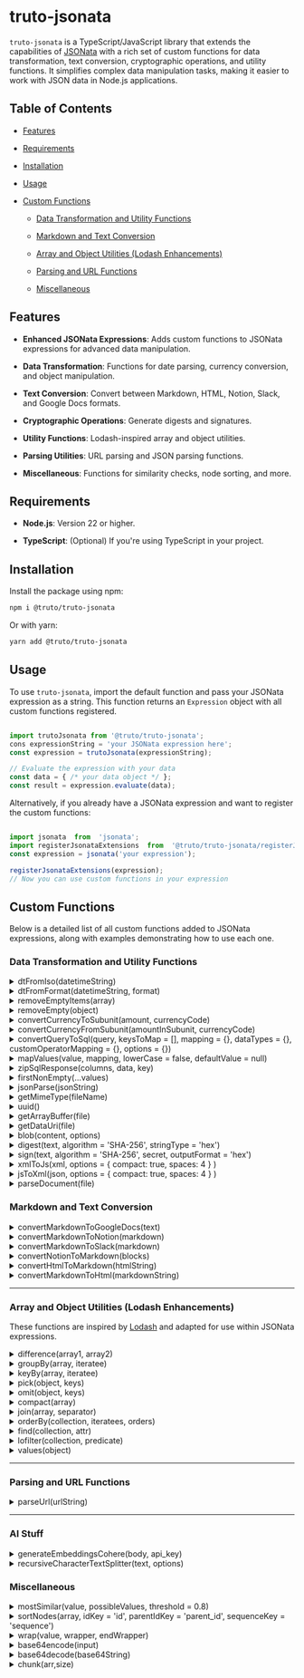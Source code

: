 
# truto-jsonata

`truto-jsonata` is a TypeScript/JavaScript library that extends the capabilities of [JSONata](https://www.npmjs.com/package/jsonata) with a rich set of custom functions for data transformation, text conversion, cryptographic operations, and utility functions. It simplifies complex data manipulation tasks, making it easier to work with JSON data in Node.js applications.
  
## Table of Contents

- [Features](#features)

- [Requirements](#requirements)

- [Installation](#installation)

- [Usage](#usage)

- [Custom Functions](#custom-functions)

  - [Data Transformation and Utility Functions](data-transformation-and-utility-functions)

  - [Markdown and Text Conversion](#markdown-and-text-conversion)

  - [Array and Object Utilities (Lodash Enhancements)](#array-and-object-utilities-lodash-enhancements)

  - [Parsing and URL Functions](#parsing-and-url-functions)

  - [Miscellaneous](#miscellaneous)

## Features

- **Enhanced JSONata Expressions**: Adds custom functions to JSONata expressions for advanced data manipulation.

- **Data Transformation**: Functions for date parsing, currency conversion, and object manipulation.

- **Text Conversion**: Convert between Markdown, HTML, Notion, Slack, and Google Docs formats.

- **Cryptographic Operations**: Generate digests and signatures.

- **Utility Functions**: Lodash-inspired array and object utilities.

- **Parsing Utilities**: URL parsing and JSON parsing functions.

- **Miscellaneous**: Functions for similarity checks, node sorting, and more.

## Requirements

- **Node.js**: Version 22 or higher.

- **TypeScript**: (Optional) If you're using TypeScript in your project.

## Installation

Install the package using npm:

```bash
npm i @truto/truto-jsonata
```

Or with yarn:

```bash
yarn add @truto/truto-jsonata
```

## Usage

To use `truto-jsonata`, import the default function and pass your JSONata expression as a string. This function returns an `Expression` object with all custom functions registered.

```javascript

import trutoJsonata from '@truto/truto-jsonata';
cons expressionString = 'your JSONata expression here';
const expression = trutoJsonata(expressionString);

// Evaluate the expression with your data
const data = { /* your data object */ };
const result = expression.evaluate(data);
```

Alternatively, if you already have a JSONata expression and want to register the custom functions:

```javascript

import jsonata  from  'jsonata';
import registerJsonataExtensions  from  '@truto/truto-jsonata/registerJsonataExtensions';
const expression = jsonata('your expression');

registerJsonataExtensions(expression);
// Now you can use custom functions in your expression
```

## Custom Functions

Below is a detailed list of all custom functions added to JSONata expressions, along with examples demonstrating how to use each one.

### Data Transformation and Utility Functions

<details>
<summary>  dtFromIso(datetimeString)</summary>

Converts an ISO date-time string to a [Luxon DateTime](https://moment.github.io/luxon/api-docs/index.html#datetime) object.

**Example:**

```javascript
import trutoJsonata from '@truto/truto-jsonata'

const expression = trutoJsonata("$dtFromIso('2024-11-05T12:00:00Z')");
expression.evaluate({}).then(result => { console.log(result)});
// Output: DateTime { ts: 2024-11-05T12:00:00.000+00:00, zone: UTC, locale: en-US }
```

</details>

<details>
<summary> dtFromFormat(datetimeString, format)</summary>

Parses a date-time string according to the specified format and returns a [Luxon DateTime](https://moment.github.io/luxon/api-docs/index.html#datetime) object.

**Example:**

```javascript
import trutoJsonata from '@truto/truto-jsonata'

const expression = trutoJsonata("$dtFromFormat('01-11-2022 12:00', 'dd-MM-yyyy HH:mm')");
expression.evaluate({}).then(result => { console.log(result });
// Output: DateTime { ts: 2022-11-01T12:00:00.000+00:00, zone: UTC, locale: en-US }
```

</details>

<details>
<summary> removeEmptyItems(array)</summary>

Filters out empty objects from an array.

**Example:**

```javascript
import trutoJsonata from '@truto/truto-jsonata';

const data = [{}, { a: 1 }, []];
const expression = trutoJsonata("$removeEmptyItems(data)");
expression.evaluate({ data }).then(result => { console.log(result); });
//Output: [ { a: 1 } ]
```

</details>

<details>
<summary> removeEmpty(object)</summary>

Removes all properties with empty values (`null`, `undefined`, empty string, empty array) from an object.

**Example:**

```javascript
import trutoJsonata from '@truto/truto-jsonata';

const data =   ["1", "2", "3", ""];
const blankData = []
let expression = trutoJsonata("$removeEmpty(data)");
expression.evaluate({ data }).then(result => { console.log(result); });

//another example
expression = trutoJsonata("$removeEmpty(blankData)");
expression.evaluate({ blankData }).then(result => { console.log(result); });
/* Output: 
[ "1", "2", "3", "" ]
undefined 
*/
```

</details>

<details>
<summary>convertCurrencyToSubunit(amount, currencyCode)</summary>

Converts a currency amount to its smallest subunit (e.g., dollars to cents).

**Example:**

```javascript
import trutoJsonata from '@truto/truto-jsonata';

const expression = trutoJsonata("$convertCurrencyToSubunit(5.50, 'USD')");
expression.evaluate({}).then(result => { console.log(result); });
// Output: 550
```

</details>

<details>
<summary>convertCurrencyFromSubunit(amountInSubunit, currencyCode)</summary>

Converts an amount in subunits back to the main currency unit.

**Example:**

```javascript
import trutoJsonata from '@truto/truto-jsonata';

const expression = trutoJsonata("$convertCurrencyFromSubunit(550, 'USD')");
expression.evaluate({}).then(result => { console.log(result); });
// Output: 5.50
```

</details>

<details>
<summary>convertQueryToSql(query, keysToMap = [], mapping = {}, dataTypes = {}, customOperatorMapping = {}, options = {})</summary>


Converts a query object into an SQL query string.

**Parameters**:

- **`query`**  
  The query object to be converted into SQL.  

- **`keysToMap`** _(Optional)_  
  A list of keys that should be processed in the SQL conversion.  
- **`mapping`** _(Optional)_  
  An object to map the original keys to SQL-compatible keys.  
- **`dataTypes`** _(Optional)_  
  An object that specifies the data type for each field in the query.  

  Supported Data Types:

  - `string`
  - `double_quote_string`
  - `number`
  - `boolean`
  - `dotnetdate`

- **`customOperatorMapping`** _(Optional)_  
  An object to provide a custom mapping for operators (e.g., replacing `eq` with `=`).  

- **`options`** _(Optional)_  
  An object providing additional options for the conversion.  

   Supported Options:

    - **`useOrForIn`** _(Boolean)_: Use `OR` instead of `IN` for array comparisons.  
      default: `false`
    - **`conjunction`** _(String)_: Logical conjunction for combining conditions (`'AND'` or `'OR'`).  
      default: `'AND'`
    - **`useDoubleQuotes`** _(Boolean)_: Use double quotes for string values.  
      default: `false`
    - **`noSpaceBetweenOperator`** _(Boolean)_: No space between operators and values.  
      default: `false`
    - **`noQuotes`** _(Boolean)_: Do not use quotes around string values.  
      default: `false`
    - **`noQuotesForDate`** _(Boolean)_: No quotes for date values.  
      default: `false`
    - **`groupComparisonInBrackets`** _(Boolean)_: Group comparisons in brackets.  
      default: `false`
    - **`escapeSingleQuotes`** _(Boolean)_: Escape single quotes within string values.  
      default: `false`

  ***Supported Operators***:

  - **`eq`**: Equals (`=`)  
  - **`ne`**: Not Equals (`<>`)  
  - **`gt`**: Greater Than (`>`)  
  - **`gte`**: Greater Than or Equal (`>=`)  
  - **`lt`**: Less Than (`<`)  
  - **`lte`**: Less Than or Equal (`<=`)  
  - **`in`**: In List (`IN`)  
  - **`nin`**: Not In List (`NOT IN`)  
  - **`like`**: Like (`LIKE`)  

**Example:**

```javascript
import trutoJsonata from '@truto/truto-jsonata';

// Example 1: Basic usage with common operators
const data1 = {
  name: { eq: 'John' },
  age: { gte: '30' },
};

const expression1 = trutoJsonata("$convertQueryToSql(data)");
expression1.evaluate({ data: data1 }).then(result => {
  console.log(result);
  // Output: name = 'John' AND age >= 30 
});

// Example 2: Using 'like' operator
const data2 = {
    name: { like: 'John' },
};

const expression2 = trutoJsonata("$convertQueryToSql(data)");
expression2.evaluate({ data: data2 }).then(result => {
  console.log(result);
  // Output: (name = 'John' OR name = 'Jane')
});

// Example 3: Using 'lt' and 'lte' operators
const data3 = {
  price: { lt: 100 },
  discount: { lte: 20 },
};

const expression3 = trutoJsonata("$convertQueryToSql(data)");
expression3.evaluate({ data: data3 }).then(result => {
  console.log(result);
  // Output: price < 100 AND discount <= 20
});

// Example 4: Using 'gt' and 'gte' operators
const data4 = {
  rating: { gt: 4 },
  reviews: { gte: 100 },
};

const expression4 = trutoJsonata("$convertQueryToSql(data)");
expression4.evaluate({ data: data4 }).then(result => {
  console.log(result);
  // Output: rating > 4 AND reviews >= 100
});

// Example 5: Using 'ne' (not equal) operator
const data5 = {
  status: { ne: 'inactive' },
};

const expression5 = trutoJsonata("$convertQueryToSql(data)");
expression5.evaluate({ data: data5 }).then(result => {
  console.log(result);
  // Output: status <> inactive
});

// Example 6: Using 'nin' (not in) operator
const data6 = {
  category: { nin: ['Electronics', 'Furniture'] },
};

const expression6 = trutoJsonata("$convertQueryToSql(data)");
expression6.evaluate({ data: data6 }).then(result => {
  console.log(result);
  // Output: category NOT IN ('Electronics','Furniture')
});

// Example 7: Using 'startswith', 'endswith', and 'contains' operators
const data = {
  title: { in: ['Intro to Programming', 'Intro to JavaScript'] },
  author: { eq: 'Smith' },
};

const expression = trutoJsonata("$convertQueryToSql(data)");
expression.evaluate({ data }).then(result => {
  console.log(result);
  // Output: title IN ('Intro to Programming','Intro to JavaScript') AND author = 'Smith'
});


// Example 8: Using custom operator mapping
const customOperatorMapping = {
  eq: '=',
  ne: '<>',
  lt: '<',
  lte: '<=',
  gt: '>',
  gte: '>=',
  in: 'IN',
  nin: 'NOT IN',
  startswith: 'LIKE',
  endswith: 'LIKE',
  contains: 'LIKE',
};

const data8 = {
  status: { ne: 'inactive' },
};

const expression8 = trutoJsonata("$convertQueryToSql(data, [], {}, {}, customOperatorMapping)");
expression8.evaluate({ data: data8, customOperatorMapping }).then(result => {
  console.log(result);
  // Output: status <> 'inactive'
});

// Example 9: Using data types
const dataTypes = {
  created_at: 'string',
};

const data9 = {
  created_at: { eq: '2021-01-01' },
};

const expression9 = trutoJsonata("$convertQueryToSql(data, [], {}, {}, dataTypes)");
expression9.evaluate({ data: data9, dataTypes }).then(result => {
  console.log(result);
  // Output: created_at = '2021-01-01'
});

// Example 10: Using mapping for keys
const mapping = {
  firstName: 'first_name',
  lastName: 'last_name',
};

const data10 = {
  firstName: { eq: 'John' },
  lastName: { eq: 'Doe' },
};

const expression10 = trutoJsonata("$convertQueryToSql(data, [], mapping, {}, {}, {})");
expression10.evaluate({ data: data10, mapping }).then(result => {
  console.log(result);
  // Output: first_name = 'John' AND last_name = 'Doe'
});

// Example 11: Using options (e.g., conjunction, groupComparisonInBrackets)
const options = {
  conjunction: 'OR',
  groupComparisonInBrackets: true,
};

const data11 = {
  name: { eq: 'Alice' },
  city: { eq: 'Wonderland' },
};

const expression11 = trutoJsonata("$convertQueryToSql(data, [], {}, {}, {}, options)");
expression11.evaluate({ data: data11, options }).then(result => {
  console.log(result);
  // Output: (name = 'Alice' OR city = 'Wonderland')
});

// Example 12: Using 'useOrForIn' option
const options12 = {
  useOrForIn: true,
};

const data12 = {
  id: { in: [1, 2, 3] },
};

const expression12 = trutoJsonata("$convertQueryToSql(data, [], {}, {}, {}, options)");
expression12.evaluate({ data: data12, options: options12 }).then(result => {
  console.log(result);
  // Output: (id = 1 OR id = 2 OR id = 3)
});

// Example 13: Handling 'noQuotes' and 'useDoubleQuotes' options
const options13 = {
  noQuotes: true,
  useDoubleQuotes: true,
};

const data13 = {
  category: { eq: 'Books' },
};

const expression13 = trutoJsonata("$convertQueryToSql(data, [], {}, {}, {}, options)");
expression13.evaluate({ data: data13, options: options13 }).then(result => {
  console.log(result);
  // Output: category = Books
});

// Example 14: Escaping single quotes in values
const options14 = {
  escapeSingleQuotes: true,
};

const data14 = {
  name: { eq: "O'Reilly" },
};

const expression14 = trutoJsonata("$convertQueryToSql(data, [], {}, {}, {}, options)");
expression14.evaluate({ data: data14, options: options14 }).then(result => {
  console.log(result);
  // Output: name = 'O''Reilly'
});

// Example 15: Using 'noSpaceBetweenOperator' option
const options15 = {
    noSpaceBetweenOperator: true,
  };
  
  const data15 = {
    price: { gt: '100' },
  };
  
  const expression15 = trutoJsonata("$convertQueryToSql(data, [], {}, {}, {}, options)");
  expression15.evaluate({ data: data15, options: options15 }).then(result => {
    console.log(result);
    // Output: price>100
  });
  
  // Example 16: Using 'groupComparisonInBrackets' with 'AND' conjunction
  const options16 = {
    groupComparisonInBrackets: true,
    conjunction: 'AND'
  };
  
  const data16 = {
    category: { eq: 'Books' },
    availability: { eq: 'In Stock' },
  };
  
  const expression16 = trutoJsonata("$convertQueryToSql(data, [], {}, {}, {}, options)");
  expression16.evaluate({ data: data16, options: options16 }).then(result => {
    console.log(result);
    // Output: (category = 'Books' AND availability = 'In Stock')
  });
  
  // Example 17: Using 'noQuotesForDate' with a date value
  const options17 = {
    noQuotesForDate: true,
  };
  
  const data17 = {
    created_at: { eq: '2021-12-31' },
  };
  
  const dataTypes17 = {
    created_at: 'date|yyyy-MM-dd'
  };
  
  const expression17 = trutoJsonata("$convertQueryToSql(data, [], {}, dataTypes, {}, options)");
  expression17.evaluate({ data: data17, dataTypes: dataTypes17, options: options17 }).then(result => {
    console.log(result);
    // Output: created_at = 2021-12-31
  });
  
  // Example 18: Using 'useDoubleQuotes' and 'groupComparisonInBrackets' options
  const options18 = {
    useDoubleQuotes: true,
    groupComparisonInBrackets: true,
  };
  
  const data18 = {
    product: { eq: 'Laptop' },
    brand: { eq: 'Dell' },
  };
  
  const expression18 = trutoJsonata("$convertQueryToSql(data, [], {}, {}, {}, options)");
  expression18.evaluate({ data: data18, options: options18 }).then(result => {
    console.log(result);
    // Output: (product = "Laptop" AND brand = "Dell")
  });
  
  // Example 19: Using a custom conjunction ('NOR')
  const options19 = {
    conjunction: 'NOR',
  };
  
  const data19 = {
    available: { eq: 'No' },
    sold: { eq: 'Yes' },
  };
  
  const expression19 = trutoJsonata("$convertQueryToSql(data, [], {}, {}, {}, options)");
  expression19.evaluate({ data: data19, options: options19 }).then(result => {
    console.log(result);
    // Output: available = 'No' NOR sold = 'Yes'
  });
  
  // Example 20: Using 'dotnetdate' data type with 'groupComparisonInBrackets'
  const data20 = {
    modified_at: { eq: '2023-01-01T00:00:00Z' },
  };
  
  const dataTypes20 = {
    modified_at: 'dotnetdate'
  };
  
  const options20 = {
    groupComparisonInBrackets: true,
  };
  
  const expression20 = trutoJsonata("$convertQueryToSql(data, [], {}, dataTypes, {}, options)");
  expression20.evaluate({ data: data20, dataTypes: dataTypes20, options: options20 }).then(result => {
    console.log(result);
    // Output: (modified_at = DateTime(2023,01,01))
  });
  
  // Example 21: Using 'noQuotes' option for numeric comparison
  const options21 = {
    noQuotes: true,
  };
  
  const data21 = {
    rating: { gt: '4.5' },
  };
  
  const expression21 = trutoJsonata("$convertQueryToSql(data, [], {}, {}, {}, options)");
  expression21.evaluate({ data: data21, options: options21 }).then(result => {
    console.log(result);
    // Output: rating > 4.5
  });
  
  // Example 22: Combining 'useOrForIn' with custom conjunction
  const options22 = {
    useOrForIn: true,
    conjunction: 'OR',
  };
  
  const data22 = {
    productId: { in: [101, 102, 103] },
  };
  
  const expression22 = trutoJsonata("$convertQueryToSql(data, [], {}, {}, {}, options)");
  expression22.evaluate({ data: data22, options: options22 }).then(result => {
    console.log(result);
    // Output: (productId = 101 OR productId = 102 OR productId = 103)
  });
  
  // Example 23: Using 'escapeSingleQuotes' with a string that contains a single quote
  const options23 = {
    escapeSingleQuotes: true,
  };
  
  const data23 = {
    publisher: { eq: "McGraw-Hill's" },
  };
  
  const expression23 = trutoJsonata("$convertQueryToSql(data, [], {}, {}, {}, options)");
  expression23.evaluate({ data: data23, options: options23 }).then(result => {
    console.log(result);
    // Output: publisher = 'McGraw-Hill\'s'
  });
  
  // Example 24: 'noSpaceBetweenOperator' with 'gt' operator
  const options24 = {
    noSpaceBetweenOperator: true,
  };
  
  const data24 = {
    inventory: { gt: '50' },
  };
  
  const expression25 = trutoJsonata("$convertQueryToSql(data, [], {}, {}, {}, options)");
  expression25.evaluate({ data: data24, options: options24 }).then(result => {
    console.log(result);
    // Output: inventory>50
  });
  
  // Example 25: Using 'noQuotesForDate' and escaping single quotes in the same data
  const options25 = {
    noQuotesForDate: true,
    escapeSingleQuotes: true,
  };
  
  const data25 = {
    releaseDate: { eq: '2023-03-15' },
    author: { eq: "J.K. O'Rourke" },
  };
  
  const dataTypes25 = {
    releaseDate: 'date|yyyy-MM-dd'
  };
  
  const expression25 = trutoJsonata("$convertQueryToSql(data, [], {}, dataTypes, {}, options)");
  expression25.evaluate({ data: data25, dataTypes: dataTypes25, options: options25 }).then(result => {
    console.log(result);
    // Output: releaseDate = 2023-03-15 AND author = 'J.K. O\'Rourke'
  });
```

</details>

<details>
<summary>mapValues(value, mapping, lowerCase = false, defaultValue = null)</summary>

Transforms a value (object, array, string, or number) based on a provided mapping. The function applies mappings recursively and can handle case insensitivity or default values if the mapping doesn’t exist.

**Example:**

```javascript
import trutoJsonata from '@truto/truto-jsonata';

// Example 1: Basic mapping with default options
const roleKey = "1";
const roleMapping = {
  "1": "owner",
  "2": "admin",
  "3": "member",
  "4": "guest"
};

// Create a JSONata expression using the $mapValues function
const roleExpression = trutoJsonata("$mapValues(roleKey, roleMapping)");

roleExpression.evaluate({ roleKey, roleMapping }).then(result => {
  console.log(result); // Output: "owner"
});

// Example 2: Using defaultValue
const roleKey2 = null;

// Create a JSONata expression with defaultValue set to 'Unknown'
const roleExpression2 = trutoJsonata("$mapValues(roleKey2, roleMapping, false, 'Unknown')");

roleExpression2.evaluate({ roleKey: roleKey2, roleMapping }).then(result => {
  console.log(result); // Output: "Unknown"
});

// Example 3: Case-insensitive mapping (lowerCase = false)
const caseInsensitiveKey = "admin";
const caseInsensitiveMapping = {
  "OWNER": "Owner",
  "ADMIN": "Administrator",
  "GUEST": "Guest"
};

// lowerCase set to false (default)
const caseInsensitiveExpression = trutoJsonata("$mapValues(caseInsensitiveKey, caseInsensitiveMapping, false)");

caseInsensitiveExpression.evaluate({ caseInsensitiveKey, caseInsensitiveMapping }).then(result => {
  console.log(result); 
  // Output: "Administrator"
  // Keys are coverted to lowerCase and matched here
});

// Example 4: Array input
const roleKeysArray = ["1", "3", "5"];

// Create a JSONata expression to map an array of role keys
const roleExpression3 = trutoJsonata("$mapValues(roleKeysArray, roleMapping)");

roleExpression3.evaluate({ roleKeysArray, roleMapping }).then(result => {
  console.log(result); // Output: ["owner", "member", "5"]
});

// Example 5: Object input with nested keys (refer roleMapping above)
const userRoles = {
  user1: "1",
  user2: "2",
  user3: "5"
};

// Create a JSONata expression to map values within an object
const roleExpression4 = trutoJsonata("$mapValues(userRoles, roleMapping)");

roleExpression4.evaluate({ userRoles, roleMapping }).then(result => {
  console.log(result); // Output: { user1: "owner", user2: "admin", user3: "5" }
});

// Example 6: Using mapValues on mixed type arrays
const mixedArray = ["1", "Admin", 500, null, undefined];

const mappingForMixedArray = {
  "1": "Owner",
  "Admin": "Administrator",
  "500": "Server Error"
};

const mixedArrayExpression = trutoJsonata("$mapValues(mixedArray, mappingForMixedArray)");

mixedArrayExpression.evaluate({ mixedArray, mappingForMixedArray }).then(result => {
  console.log(result); // Output: ["Owner", "Administrator", "Server Error", null, undefined]
});

```

</details>

<details>
<summary>zipSqlResponse(columns, data, key)</summary>

Converts an SQL response (typically with column metadata and row data) into an array of objects, where each object represents a row with column names as keys.

**Example:**

```javascript
import trutoJsonata from '@truto/truto-jsonata';

const columns = [
  { name: 'id' },
  { name: 'name' },
  { name: 'age' }
];
const data = [
  [1, 'Alice', 30],
  [2, 'Bob', 25],
  [3, 'Charlie', 35]
];
const key = 'name';
const expression = trutoJsonata("$zipSqlResponse(columns, data, key)");
expression.evaluate({ columns, data, key }).then(result => { console.log(result); });
/*
Output:
[
  { id: 1, name: 'Alice', age: 30 },
  { id: 2, name: 'Bob', age: 25 },
  { id: 3, name: 'Charlie', age: 35 }
]
*/
```

</details>

<details>
<summary> firstNonEmpty(...values)</summary>

Returns the first argument that is not `null` or `undefined.

**Example:**

```javascript
import trutoJsonata from '@truto/truto-jsonata';

const expression = trutoJsonata("$firstNonEmpty( null, ['3'], undefined)");
expression.evaluate({}).then(result => { console.log(result); });
// Output: [ "3" ]
```

</details>

<details>
<summary> jsonParse(jsonString)</summary>

Parses a JSON string into an object.

**Example:**

```javascript
import trutoJsonata from '@truto/truto-jsonata';

const expression = trutoJsonata("$jsonParse('{\"name\":\"Alice\"}')");
expression.evaluate({}).then(result => { console.log(result); });
// Output: { name: 'Alice' }
```

</details>

<details>
<summary> getMimeType(fileName)</summary>

Returns the MIME type based on the file extension.

**Example:**

```javascript
import trutoJsonata from '@truto/truto-jsonata';

const expression = trutoJsonata("$getMimeType('html')");
expression.evaluate({}).then(result => { console.log(result); });
// Output: 'text/html'
```

</details>

<details>
<summary>uuid()</summary>

Generates a new UUID (version 4).

**Example:**

```javascript
import trutoJsonata from '@truto/truto-jsonata';

const expression = trutoJsonata("$uuid()");
expression.evaluate({ }).then(result => { console.log(result); });
// Output: A UUID string
```

</details>

<details>
<summary>getArrayBuffer(file)</summary>

Converts a `Blob` file to an `ArrayBuffer`. If no file is provided, the function returns `undefined`.

**Example:**

```javascript
import trutoJsonata from '@truto/truto-jsonata';

const file = new Blob(['Hello, World!'], { type: 'text/plain' });
const expression = trutoJsonata("$getArrayBuffer(file)");
expression.evaluate({ file}).then(result => { console.log(result); });
// Output: ArrayBuffer(13) [ 72, 101, 108, 108, 111, 44, 32, 87, 111, 114, 108, 100, 33 ]
```

</details>

<details>
<summary>getDataUri(file)</summary>

Converts a `Blob` or `Buffer` or `Readable Stream` to a data URI.

**Example:**

```javascript
import trutoJsonata from '@truto/truto-jsonata';
const file = new Blob(['Hello, World!'], { type: 'text/plain' });
const expression = trutoJsonata("getDataUri(file)");
expression.evaluate({ file}).then(result => { console.log(result); });
// Output: 'data:text/plain;base64,SGVsbG8sIFdvcmxkIQ=='
```

</details>

<details>
<summary>blob(content, options)</summary>

Creates a `Blob` object from content with the specified MIME type.

**Example:**

```javascript
import trutoJsonata from '@truto/truto-jsonata';

const content = ['Hello, World!'];
const options = { type: 'text/plain' };
const expression = trutoJsonata("$blob(content, options)");
console.log(expression.evaluate({ content, options }));
/* Output: 
Blob (13 bytes) {
  type: "text/plain;charset=utf-8"
}
*/
```

</details>

<details>
<summary>digest(text, algorithm = 'SHA-256', stringType = 'hex')</summary>

Generates a cryptographic hash of the input text using a specified hashing algorithm and output format.

**Example:**

```javascript
import trutoJsonata from '@truto/truto-jsonata';

// Example 1: Default Usage (SHA-256, Hex Output)
const text1 = 'Hello, World!';
const algorithm1 = 'SHA-256';
const stringType1 = 'hex';

const expression1 = trutoJsonata("$digest(text, algorithm, stringType)");
expression1.evaluate({ text: text1, algorithm: algorithm1, stringType: stringType1 }).then(result => {
  console.log(result);
  // Output: "a591a6d40bf420404a011733cfb7b190d62c65bf0bcda32b53ee6b9c6fbc9c39"
});

// Example 2: SHA-512 Algorithm, Hex Output
const text2 = 'The quick brown fox jumps over the lazy dog';
const algorithm2 = 'SHA-512';
const stringType2 = 'hex';

const expression2 = trutoJsonata("$digest(text, algorithm, stringType)");
expression2.evaluate({ text: text2, algorithm: algorithm2, stringType: stringType2 }).then(result => {
  console.log(result);
  // Output: "07e547d9586f6a73f73fbac0435ed76951218fb7d0c8d788a309d785436bbb64..."
});

// Example 3: SHA-256 Algorithm, Base64 Output
const text3 = 'Data security is key';
const algorithm3 = 'SHA-256';
const stringType3 = 'base64';

const expression3 = trutoJsonata("$digest(text, algorithm, stringType)");
expression3.evaluate({ text: text3, algorithm: algorithm3, stringType: stringType3 }).then(result => {
  console.log(result);
  // Output: "Xh3mV+fAAG7ScGPjo4PElmR3obnFzGrxnbwGpEE4lI4="

});

```

</details>

<details>
<summary>sign(text, algorithm = 'SHA-256', secret, outputFormat = 'hex')</summary>

Generates a cryptographic HMAC signature of the input text using a specified hash algorithm and secret key.

**Example:**

```javascript
import trutoJsonata from '@truto/truto-jsonata';

// Example 1: Default Configuration (SHA-256, Hex Output)
const text1 = 'Hello, World!';
const algorithm1 = 'SHA-256';
const secret1 = 'mySecretKey';
const outputFormat1 = 'hex';

const expression1 = trutoJsonata("$sign(text, algorithm, secret, outputFormat)");
expression1.evaluate({ text: text1, algorithm: algorithm1, secret: secret1, outputFormat: outputFormat1 }).then(result => {
  console.log(result);
  // Output: "7a60d197fc6a4e91ab6f09f17d74e5a62d3a57ef6c4dc028ef2b8f38a328d2b9"
});

// Example 2: SHA-512 Algorithm, Hex Output
const text2 = 'The quick brown fox jumps over the lazy dog';
const algorithm2 = 'SHA-512';
const secret2 = 'anotherSecretKey';
const outputFormat2 = 'hex';

const expression2 = trutoJsonata("$sign(text, algorithm, secret, outputFormat)");
expression2.evaluate({ text: text2, algorithm: algorithm2, secret: secret2, outputFormat: outputFormat2 }).then(result => {
  console.log(result);  
  /*
  Output:"b9b229b20c8c1088f0d89e2324a8c8cc8e5fd1ec80d1783b00320df3e7a9b660f2d86b2f06089ee1a6b5ef35ee0d4d38de836fe4b46e4f35c9eea66c92ab3c0f"
  */
});
```

</details>

<details>
<summary>xmlToJs(xml, options = { compact: true, spaces: 4 } )</summary>

Converts an XML string into a JavaScript object.

**Example:**

```javascript
import trutoJsonata from '@truto/truto-jsonata';

// Example 1: Default Configuration (Compact Format, Indentation = 4 Spaces)
const xmlData1 = `
  <note>
    <to>User</to>
    <message>Hello, World!</message>
  </note>
`;
const expression1 = trutoJsonata("$xmlToJs(xmlData)");
expression1.evaluate({ xmlData: xmlData1 }).then(result => {
  console.log(result);
  /*
  Output:
  {
    note: {
      to: {
        _text: "User"
      },
      message: {
        _text: "Hello, World!"
      }
    }
  }
  */
});

// Example 2: Non-Compact Format with no spaces specified
const xmlData2 = `
  <library>
    <book>
      <title>1984</title>
      <author>George Orwell</author>
    </book>
    <book>
      <title>Brave New World</title>
      <author>Aldous Huxley</author>
    </book>
  </library>
`;

const options2 = { compact: false };
const expression2 = trutoJsonata("$xmlToJs(xmlData, options)");
expression2.evaluate({ xmlData: xmlData2, options: options2 }).then(result => {
  console.log(result);
  /*
  Output:
  {
    elements: [
      {
        type: "element",
        name: "library",
        elements: [
          {
            type: "element",
            name: "book",
            elements: [
              { type: "element", name: "title", elements: [{ type: "text", text: "1984" }] },
              { type: "element", name: "author", elements: [{ type: "text", text: "George Orwell" }] }
            ]
          },
          {
            type: "element",
            name: "book",
            elements: [
              { type: "element", name: "title", elements: [{ type: "text", text: "Brave New World" }] },
              { type: "element", name: "author", elements: [{ type: "text", text: "Aldous Huxley" }] }
            ]
          }
        ]
      }
    ]
  }
  */
});

// Example 3: Compact Format with Custom Indentation (spaces = 2)
const xmlData3 = `
  <users>
    <user>
      <name>Alice</name>
      <age>30</age>
    </user>
    <user>
      <name>Bob</name>
      <age>25</age>
    </user>
  </users>
`;

const options3 = { compact: true, spaces: 2 };
const expression3 = trutoJsonata("$xmlToJs(xmlData, options)");
expression3.evaluate({ xmlData: xmlData3, options: options3 }).then(result => {
  console.log(result);
  /*
  Output:
  {
    users: {
      user: [
        {
          name: {
            _text: "Alice"
          },
          age: {
            _text: "30"
          }
        },
        {
          name: {
            _text: "Bob"
          },
          age: {
            _text: "25"
          }
        }
      ]
    }
  }
  */
});
```

</details>

<details>
<summary>jsToXml(json, options = { compact: true, spaces: 4 } )</summary>

Converts a JavaScript object into an XML string.

**Example:**

```javascript
import trutoJsonata from '@truto/truto-jsonata';

// Example 1: Default Configuration (Compact Format, Indentation = 4 Spaces)
const jsonData1 = {
  note: {
    to: { _text: "User" },
    message: { _text: "Hello, World!" }
  }
};

const expression1 = trutoJsonata("$jsToXml(jsonData)");
expression1.evaluate({ jsonData: jsonData1 }).then(result => {
  console.log(result);
  /*
  Output:
  <note>
      <to>User</to>
      <message>Hello, World!</message>
  </note>
  */
});

// Example 2: Non-Compact with no spaces specified
const jsonData2 = {
  elements: [
    {
      type: "element",
      name: "library",
      elements: [
        {
          type: "element",
          name: "book",
          elements: [
            { type: "element", name: "title", elements: [{ type: "text", text: "1984" }] },
            { type: "element", name: "author", elements: [{ type: "text", text: "George Orwell" }] }
          ]
        },
        {
          type: "element",
          name: "book",
          elements: [
            { type: "element", name: "title", elements: [{ type: "text", text: "Brave New World" }] },
            { type: "element", name: "author", elements: [{ type: "text", text: "Aldous Huxley" }] }
          ]
        }
      ]
    }
  ]
};

const options2 = { compact: false };
const expression2 = trutoJsonata("$jsToXml(jsonData, options)");
expression2.evaluate({ jsonData: jsonData2, options: options2 }).then(result => {
  console.log(result);
  /*
  Output:
  <library><book><title>1984</title><author>George Orwell</author></book><book><title>Brave New World</title><author>Aldous Huxley</author></book></library>
  */
});

// Example 3: Non-Compact with Custom Indentation (4 Spaces)
const jsonData3 = {
  elements: [
    {
      type: "element",
      name: "catalog",
      elements: [
        {
          type: "element",
          name: "product",
          elements: [
            { type: "element", name: "name", elements: [{ type: "text", text: "Laptop" }] },
            { type: "element", name: "price", elements: [{ type: "text", text: "$1200" }] }
          ]
        },
        {
          type: "element",
          name: "product",
          elements: [
            { type: "element", name: "name", elements: [{ type: "text", text: "Smartphone" }] },
            { type: "element", name: "price", elements: [{ type: "text", text: "$800" }] }
          ]
        }
      ]
    }
  ]
};

const options3 = { compact: false, spaces: 4 };
const expression3 = trutoJsonata("$jsToXml(jsonData, options)");
expression3.evaluate({ jsonData: jsonData3, options: options3 }).then(result => {
  console.log(result);
  /*
  Output:
  <catalog>
      <product>
          <name>Laptop</name>
          <price>$1200</price>
      </product>
      <product>
          <name>Smartphone</name>
          <price>$800</price>
      </product>
  </catalog>
  */
});
```

</details>

<details>
<summary>parseDocument(file)</summary>

Parses a document file (e.g., PDF, DOCX) and extracts text content.

**Example:**

```javascript
import trutoJsonata from '@truto/truto-jsonata';
const file = new Blob(['Hello, World!'], { type: 'application/pdf' });
const buffer = await file.arrayBuffer();
const expression = trutoJsonata("$parseDocument(buffer)");
expression.evaluate({ file}).then(result => { console.log(result); });
// Output: 'Hello, World!'

````

</details>

### Markdown and Text Conversion

<details>
<summary>convertMarkdownToGoogleDocs(text)</summary>

Converts Markdown text into a Google Docs API-compatible request format for applying text styles and content. For more details on the Google Docs API request format, refer to the [Google Docs API documentation](https://developers.google.com/docs/api/reference/rest/v1/documents/request).

**Example:**

```javascript
import trutoJsonata from '@truto/truto-jsonata';

const markdownText = `
# Hello, World!
This is a *bold* statement.
`;

// Use convertMarkdownToGoogleDocs to convert Markdown to Google Docs format
const expression = trutoJsonata("$convertMarkdownToGoogleDocs(markdownText)");
expression.evaluate({ markdownText}).then(result => { console.log(result); });

//Output :
/*
{
  requests: [
    {
      insertText: [Object ...],
    }, {
      insertText: [Object ...],
    }, {
      insertText: [Object ...],
    }, {
      insertText: [Object ...],
    }, {
      insertText: [Object ...],
    }, {
      insertText: [Object ...],
    }, {
      updateParagraphStyle: [Object ...],
    }, {
      updateTextStyle: [Object ...],
    }
  ],
}
*/
```

</details>

<details>
<summary>convertMarkdownToNotion(markdown)</summary>

Converts Markdown text into a format compatible with Notion. For more details on the Notion API block format, refer to the [Notion Blocks Documentation](https://developers.notion.com/reference/block).

**Example:**

```javascript
import trutoJsonata from '@truto/truto-jsonata';

// Define Markdown text to convert
const markdownText = `
# Hello, Notion!
This is some **bold** text.
`;

// Use convertMarkdownToNotion to transform Markdown into Notion block format
const expression = trutoJsonata("$convertMarkdownToNotion(markdownText)");
expression.evaluate({ markdownText}).then(result => { console.log(result); });
/*
Output:
{
  children: [
    {
      type: "paragraph",
      paragraph: [Object ...],
    }, {
      type: "heading_1",
      heading_1: [Object ...],
    }, {
      type: "paragraph",
      paragraph: [Object ...],
    }
  ],
}
*/
```

</details>

<details>
<summary>convertMarkdownToSlack(markdown)</summary>

Converts Markdown text into a format compatible with Slack messages.

**Example:**

```javascript
import trutoJsonata from '@truto/truto-jsonata';

// Define Markdown text to convert
const markdownText = `
# Hello, Slack!
This is a message with *italic* and **bold** text.
`;

// Use convertMarkdownToSlack to transform Markdown into Slack format
const expression = trutoJsonata("$convertMarkdownToSlack(markdownText)");
expression.evaluate({ markdownText}).then(result => { console.log(result); });

/*
Output:
[
  {
    type: "section",
    text: {
      type: "mrkdwn",
      text: "\n",
    },
  }, {
    type: "header",
    text: {
      type: "plain_text",
      text: "Hello, Slack!",
      emoji: true,
    },
  }, {
    type: "section",
    text: {
      type: "mrkdwn",
      text: "This is a message with *italic* and *bold* text.",
    },
  }
]
*/
```

</details>

<details>
<summary>convertNotionToMarkdown(blocks)</summary>

Transforms a list of Notion blocks into a Markdown-formatted string, preserving content structure, lists, and hierarchical relationships.

**Example:**

```javascript
import trutoJsonata from '@truto/truto-jsonata';

// Define Notion blocks structure to convert
const notionBlocks = [
  { type: 'heading_1', text: { content: 'Introduction' } },
  { type: 'paragraph', text: { content: 'This is a paragraph.' } },
  {
    type: 'bulleted_list_item',
    text: { content: 'List item 1' },
    children: [
      { type: 'bulleted_list_item', text: { content: 'Nested item 1' } }
    ]
  },
  { type: 'bulleted_list_item', text: { content: 'List item 2' } }
];
const expression = trutoJsonata("$convertNotionToMarkdown(notionBlocks)");
expression.evaluate({ notionBlocks}).then(result => { console.log(result); });

/*
Output:
# Introduction

This is a paragraph.

- List item 1
  - Nested item 1
- List item 2
*/
```

</details>

<details>
<summary>convertHtmlToMarkdown(htmlString)</summary>

Converts HTML content to Markdown format.

**Example:**

```javascript
import trutoJsonata from '@truto/truto-jsonata';

// Define an HTML string to convert
const htmlContent = `
  <h1>Welcome to Markdown</h1>
  <p>This is a <strong>bold</strong> statement.</p>
  <ul>
    <li>Item 1</li>
    <li>Item 2</li>
  </ul>
`;

// Use convertHtmlToMarkdown to transform HTML into Markdown
const expression = trutoJsonata("$convertHtmlToMarkdown(htmlContent)");
expression.evaluate({ htmlContent }).then(result => { console.log(result); });

/*
Output:

Welcome to Markdown
===================

This is a **bold** statement.

*   Item 1
*   Item 2

*/
```

</details>

<details>
<summary>convertMarkdownToHtml(markdownString)</summary>

Converts Markdown content to HTML format.

**Example:**

```javascript
import trutoJsonata from '@truto/truto-jsonata';

// Define an Markdown string to convert
const markdownContent = `
  # Welcome to Markdown
  This is a **bold** statement.
  - Item 1
  - Item 2
`;

// Use convertMarkdownToHtml to transform Markdown into HTML
const expression = trutoJsonata("$convertMarkdownToHtml(markdownContent)");
expression.evaluate({ markdownContent }).then(result => { console.log(result); });

/*
Output:

<h1>Welcome to Markdown</h1>
<p>This is a <strong>bold</strong> statement.</p>
<ul>
  <li>Item 1</li>
  <li>Item 2</li>
</ul>

*/
```

</details>

---  

### Array and Object Utilities (Lodash Enhancements)

These functions are inspired by [Lodash](https://lodash.com/) and adapted for use within JSONata expressions.

<details>
<summary>difference(array1, array2)</summary>

Returns an array of elements from `array1` not in `array2`

**Example:**

```javascript
import trutoJsonata from '@truto/truto-jsonata';

const dataArray = [1, 2, 3]
const differentArray = [2, 3]
const expression = trutoJsonata("$difference(dataArray,differentArray)");
expression.evaluate({}).then(result => { console.log(result); });
// Output: [1]
```

</details>

<details>
<summary>groupBy(array, iteratee)</summary>

Groups the elements of an array based on the given iteratee (key).

**Example:**

```javascript
import trutoJsonata from '@truto/truto-jsonata';

const data = [
  { type: 'fruit', name: 'apple' },
  { type: 'vegetable', name: 'carrot' },
  { type: 'fruit', name: 'banana' }
];
const expression = trutoJsonata("$groupBy(data, 'type')");
expression.evaluate({ data }).then(result => { console.log(result); });
/*
Output:
{
  fruit: [
    {
      type: "fruit",
      name: "apple",
    }, {
      type: "fruit",
      name: "banana",
    }
  ],
  vegetable: [
    {
      type: "vegetable",
      name: "carrot",
    }
  ],
}
*/
```

</details>

<details>
<summary>keyBy(array, iteratee)</summary>

Creates an object composed of keys generated from the results of running each element of `array` through `iteratee`

**Example:**

```javascript
import trutoJsonata from '@truto/truto-jsonata';

const data = [
  { id: 'a', value: 1 },
  { id: 'b', value: 2 }
];
const expression = trutoJsonata("$keyBy(data, 'id')");

expression.evaluate({ data }).then(result => { console.log(result); });
// Output: { a: { id: 'a', value: 1 }, b: { id: 'b', value: 2 } }
```

</details>

<details>
<summary>pick(object, keys)</summary>

Creates an object composed of the selected `keys`

**Example:**

```javascript
import trutoJsonata from '@truto/truto-jsonata';

const data = { name: 'Alice', age: 30, email: 'alice@example.com' };
const expression = trutoJsonata("$pick(data, ['name', 'email'])");
expression.evaluate({ data }).then(result => { console.log(result); });
// Output: { name: 'Alice', email: 'alice@example.com' }
```

</details>

<details>
<summary>omit(object, keys)</summary>

Creates an object without the specified `keys`

**Example:**

```javascript
import trutoJsonata from '@truto/truto-jsonata';

const data = { name: 'Alice', age: 30, email: 'alice@example.com' };
const expression = trutoJsonata("$omit(data, ['age'])");
expression.evaluate({ data }).then(result => { console.log(result); });
// Output: { name: 'Alice', email: 'alice@example.com' }
```

</details>

<details>
<summary>compact(array)</summary>

Creates an array with all falsey values removed.

**Example:**

```javascript
import trutoJsonata from '@truto/truto-jsonata';

const data = [0, 1, false, 2, '', 3];
const expression = trutoJsonata("$compact(data)");
expression.evaluate({ data }).then(result => { console.log(result); });
// Output: [1, 2, 3]
```

</details>

<details>
<summary>join(array, separator)</summary>

Joins the elements of an array into a string, separated by `separator`

**Example:**

```javascript
import trutoJsonata from '@truto/truto-jsonata';

const data = ['apple', 'banana', 'cherry'];
const expression = trutoJsonata("$join(data, '; ')");
expression.evaluate({ data }).then(result => { console.log(result); });
// Output: 'apple; banana; cherry'
```

</details>

<details>
<summary>orderBy(collection, iteratees, orders)</summary>

Sorts the collection based on `iteratees` and `orders`

**Example:**

```javascript

import trutoJsonata from '@truto/truto-jsonata';

const data = [
  { name: 'Alice', age: 30 },
  { name: 'Bob', age: 25 }
];
const expression = trutoJsonata("$orderBy(data, ['age'], ['desc'])");
expression.evaluate({ data }).then(result => { console.log(result); });
/* Output: 
[
  {
    name: "Alice",
    age: 30,
  }, {
    name: "Bob",
    age: 25,
  }
]
*/
```

</details>

<details>
<summary>find(collection, attr)</summary>

Returns a new array containing only the elements that satisfy the attr condition
(i.e. non-falsy values for attr)
**Example:**

```javascript
import trutoJsonata from '@truto/truto-jsonata';

const data = [
  {active : false},
  {active: "" },
  {active: true },
];
const otherData = [{ name: 'John' }]
const expression = trutoJsonata("$find(data, 'active')");
const otherExpression =  trutoJsonata("$find(otherData, 'name')");
expression.evaluate({ data }).then(result => { console.log(result); });
otherExpression.evaluate({ otherData }).then(result => { console.log(result); });
/* Output: 
{
  active: true,
}
{
  name: "John",
}
*/
```

</details>

<details>
<summary>lofilter(collection, predicate)</summary>

Filters the collection based on the `predicate`

**Example:**

```javascript
import trutoJsonata from '@truto/truto-jsonata';

const data = [
  {active : false},
  {active: "" },
  {active: true },
];
const otherData = [{ name: 'John' }]
const expression = trutoJsonata("$lofilter(data, 'active')");
const otherExpression =  trutoJsonata("$lofilter(otherData, 'name')");
expression.evaluate({ data }).then(result => { console.log(result); });
otherExpression.evaluate({ otherData }).then(result => { console.log(result); });
/*
Output:
[
  {
    active: true,
  }
]
[
  {
    name: "John",
  }
]
*/
```

</details>

<details>
<summary>values(object)</summary>

Returns an array of the object's own enumerable property values.

**Example:**

```javascript
import trutoJsonata from '@truto/truto-jsonata';

const data = { a: 1, b: 2, c: 3 };
const expression = trutoJsonata("$values(data)");
expression.evaluate({ data }).then(result => { console.log(result); });
// Output: [1, 2, 3]
```

</details>

---
  
### Parsing and URL Functions

<details>
<summary>parseUrl(urlString)</summary>

Parses a URL string and returns a [URL object](https://developer.mozilla.org/en-US/docs/Web/API/URL/URL)

**Example:**

```javascript
import trutoJsonata from '@truto/truto-jsonata';

const data = 'https://example.com/path?query=123#hash';
const expression = trutoJsonata("$parseUrl(data)");
expression.evaluate({ data }).then(result => { console.log(result); });
/*
Output:
URL {
  href: "https://example.com/path?query=123#hash",
  origin: "https://example.com",
  protocol: "https:",
  username: "",
  password: "",
  host: "example.com",
  hostname: "example.com",
  port: "",
  pathname: "/path",
  hash: "#hash",
  search: "?query=123",
  searchParams: URLSearchParams {
    "query": "123",
  },
  toJSON: [Function: toJSON],
  toString: [Function: toString],
}
*/
```

</details>

---

### AI Stuff

<details>
<summary>generateEmbeddingsCohere(body, api_key)</summary>

Generate embeddings through Cohere /embed API.

**Parameters:**

- **body**: The object similar to what [Cohere's /embed API](https://docs.cohere.com/reference/embed) expects.
- **api_key**: Cohere's API Key

**Example Usage:**

```javascript
import trutoJsonata from '@truto/truto-jsonata';

const body = {
  "model": "embed-multilingual-v3.0",
  "texts": [
    "hello",
    "goodbye"
  ],
  "input_type": "classification",
  "embedding_types": [
    "float"
  ]
};
const api_key = "c7fdd028-d967-456a-9765-be47a7959f7e";
const expression = trutoJsonata("$generateEmbeddingsCohere(body, api_key)");
expression.evaluate({ body, api_key }).then(result => { console.log(result); });
// Output: {"id": "c7fdd028-d967-456a-9765-be47a7959f7e", .....}
```

</details>

<details>
<summary>recursiveCharacterTextSplitter(text, options)</summary>

Splits a text into an array of characters, words, or sentences, recursively.

**Parameters:**

- **text**: The input text to split.
- **options**: An object containing the following properties:
  - **chunkSize**: The maximum number of characters, words, or sentences per chunk (default is `200`).
  - **chunkOverlap**: The number of characters, words, or sentences to overlap between chunks (default is `60`).

**Example Usage:**

```javascript
import trutoJsonata from '@truto/truto-jsonata';

const text = "Hello, World! This is a sample text.";
const options = {
    chunkSize: 10,
    chunkOverlap: 3
};
const expression = trutoJsonata("$recursiveCharacterTextSplitter(text, options)");
expression.evaluate(text).then(result => { console.log(result); });
// Output: ["Hello, Wo", "lo, World", "rld! This", "is a samp", "ample text", "text."]
```

</details>


### Miscellaneous

<details>
<summary>mostSimilar(value, possibleValues, threshold = 0.8)</summary>

Finds the most similar string from a list of possible values based on the Dice Coefficient similarity score. If the similarity exceeds the threshold, the closest match is returned.

**Parameters:**

- **value**: The input string for which to find a similar match.
- **possibleValues**: An array of strings to compare against the input.
- **threshold**: A minimum similarity score (default is `0.8`), above which the closest match is returned.

**Example Usage:**

```javascript
import trutoJsonata from '@truto/truto-jsonata';

// Define input and possible values
const input = 'appl';
const possibleValues = ['apple', 'apricot', 'banana'];
const threshold = 0.8;
// Use mostSimilar to find the closest match
const expression = trutoJsonata("$mostSimilar(input, possibleValues, threshold)");
expression.evaluate({ input, possibleValues, threshold }).then(result => { console.log(result); });
// Output: 'apple' (since 'apple' is the most similar to 'appl' and exceeds the similarity threshold)
```

</details>

<details>
<summary>sortNodes(array,   idKey = 'id',
  parentIdKey = 'parent_id',
  sequenceKey = 'sequence')</summary>

Sorts a flat list of nodes into a hierarchical, parent-child structure based on `parent_id`, then sorts nodes by a specified sequence key, and finally flattens the sorted structure.

**Parameters:**

- **array**: An array of node objects to be sorted.
- **idKey**: The key for the node's unique identifier (default is `"id"`).
- **parentIdKey**: The key for the node's parent identifier (default is `"parent_id"`).
- **sequenceKey**: The key used to sort nodes within each hierarchy level (default is `"sequence"`).

**Node Structure:**

Each node should follow this format:

```typescript
{
  id: string | number,
  parent_id?: string | number | null,
  sequence: number,
}
```

**Example Usage:**

```javascript
import trutoJsonata from '@truto/truto-jsonata';

// Example 1: Basic Parent-Child Structure with Root Nodes
const nodes1 = [
  { id: 1, sequence: 1 },
  { id: 2, parent_id: 1, sequence: 2 },
  { id: 3, sequence: 3 },
  { id: 4, parent_id: 1, sequence: 1 }
];
const expression1 = trutoJsonata("$sortNodes(nodes)");
expression1.evaluate({ nodes: nodes1 }).then(result => {
  console.log(result);
  /*
  Output:
  [
    { id: 1, sequence: 1 },
    { id: 4, parent_id: 1, sequence: 1 },
    { id: 2, parent_id: 1, sequence: 2 },
    { id: 3, sequence: 3 }
  ]
  */
});

// Example 2: Multiple Root Nodes with Nested Children, Custom Sequence
const nodes2 = [
    { uniqueId: 1, seqNumber: 2 },
    { uniqueId: 2, parentUniqueId: 1, seqNumber: 1 },
    { uniqueId: 3, seqNumber: 1 },
    { uniqueId: 4, parentUniqueId: 3, seqNumber: 2 },
    { uniqueId: 5, parentUniqueId: 3, seqNumber: 1 }
  ];
const options2 = { idKey: 'uniqueId', parentIdKey: 'parentUniqueId', sequenceKey: 'seqNumber' };
const expression2 = trutoJsonata("$sortNodes(nodes, idKey, parentIdKey, sequenceKey)");
expression2.evaluate({ nodes: nodes2, ...options2 }).then(result => {
  console.log(result);
    /*
    Output:
    [
      { uniqueId: 3, seqNumber: 1 },
      { uniqueId: 5, parentUniqueId: 3, seqNumber: 1 },
      { uniqueId: 4, parentUniqueId: 3, seqNumber: 2 },
      { uniqueId: 1, seqNumber: 2 },
      { uniqueId: 2, parentUniqueId: 1, seqNumber: 1 }
    ]
    */
  });
```

</details>

<details>
<summary>wrap(value, wrapper, endWrapper)</summary>

Wraps `value` with `wrapper` and `endWrapper` (if provided). If `endWrapper` is not provided, `wrapper` is used for both ends.

**Example:**

```javascript
import trutoJsonata from '@truto/truto-jsonata';

const expression = trutoJsonata("$wrap('content', '<div>', '</div>')");
expression.evaluate({}).then(result => { console.log(result); });
// Output: '<div>content</div>'
```

</details>

<details>
<summary>base64encode(input)</summary>

Encodes the input data in Base64.

**Example:**

```javascript
import trutoJsonata from '@truto/truto-jsonata';

const expression = trutoJsonata("$base64encode('Hello, World!')");
expression.evaluate({}).then(result => { console.log(result); });
// Output: 'SGVsbG8sIFdvcmxkIQ=='
```

</details>

<details>
<summary>base64decode(base64String)</summary>

Decodes a Base64-encoded string.

**Example:**

```javascript
import trutoJsonata from '@truto/truto-jsonata';

const expression = trutoJsonata("$base64decode('SGVsbG8sIFdvcmxkIQ==')");
expression.evaluate({}).then(result => { console.log(result); });
// Output: 'Hello, World!'
```

</details>



<details>
<summary>chunk(arr,size)</summary>

Chunks an array into smaller arrays of a specified size.

**Example:**

```javascript
import trutoJsonata from '@truto/truto-jsonata';


const expression = trutoJsonata("$chunk([1, 2, 3, 4, 5], 2)");
expression.evaluate({}).then(result => { console.log(result); });
// Output: [[1,2],[3,4],[5]]
```

</details>